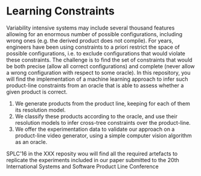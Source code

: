 # Learning Constraints
Variability intensive systems may include several thousand features allowing for an enormous number of possible configurations, including wrong ones (e.g. the derived product does not compile). For years, engineers have been using  constraints to a priori restrict the space of possible configurations, i.e. to exclude configurations that would violate these constraints. The challenge is to find the set of constraints that would be both precise (allow all correct configurations) and complete (never allow a wrong configuration with respect to some oracle). In this repository, you will find the implementation of a machine learning approach to infer such product-line constraints from an oracle that is able to assess whether a given product is correct. 

1. We generate products from the product line, keeping for each of them its resolution model. 
2. We classify these products according to the oracle, and use their resolution models to infer cross-tree constraints over the product-line. 
3. We offer the experimentation data to validate our approach on a product-line video generator, using a simple computer vision algorithm as an oracle. 

SPLC'16 in the XXX reposity wou will find all the required artefacts to replicate the experiments included in our paper submitted to the 20th International Systems and Software Product Line Conference



